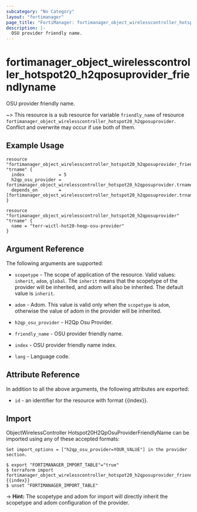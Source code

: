 ```yaml
---
subcategory: "No Category"
layout: "fortimanager"
page_title: "FortiManager: fortimanager_object_wirelesscontroller_hotspot20_h2qposuprovider_friendlyname"
description: |-
  OSU provider friendly name.
---
```


# fortimanager_object_wirelesscontroller_hotspot20_h2qposuprovider_friendlyname
OSU provider friendly name.

~> This resource is a sub resource for variable `friendly_name` of resource `fortimanager_object_wirelesscontroller_hotspot20_h2qposuprovider`. Conflict and overwrite may occur if use both of them.



## Example Usage

```hcl
resource "fortimanager_object_wirelesscontroller_hotspot20_h2qposuprovider_friendlyname" "trname" {
  index             = 5
  h2qp_osu_provider = fortimanager_object_wirelesscontroller_hotspot20_h2qposuprovider.trname.name
  depends_on        = [fortimanager_object_wirelesscontroller_hotspot20_h2qposuprovider.trname]
}

resource "fortimanager_object_wirelesscontroller_hotspot20_h2qposuprovider" "trname" {
  name = "terr-wictl-hot20-heqp-osu-provider"
}
```

## Argument Reference


The following arguments are supported:

* `scopetype` - The scope of application of the resource. Valid values: `inherit`, `adom`, `global`. The `inherit` means that the scopetype of the provider will be inherited, and adom will also be inherited. The default value is `inherit`.
* `adom` - Adom. This value is valid only when the `scopetype` is `adom`, otherwise the value of adom in the provider will be inherited.
* `h2qp_osu_provider` - H2Qp Osu Provider.

* `friendly_name` - OSU provider friendly name.
* `index` - OSU provider friendly name index.
* `lang` - Language code.


## Attribute Reference

In addition to all the above arguments, the following attributes are exported:
* `id` - an identifier for the resource with format {{index}}.

## Import

ObjectWirelessController Hotspot20H2QpOsuProviderFriendlyName can be imported using any of these accepted formats:
```
Set import_options = ["h2qp_osu_provider=YOUR_VALUE"] in the provider section.

$ export "FORTIMANAGER_IMPORT_TABLE"="true"
$ terraform import fortimanager_object_wirelesscontroller_hotspot20_h2qposuprovider_friendlyname.labelname {{index}}
$ unset "FORTIMANAGER_IMPORT_TABLE"
```
-> **Hint:** The scopetype and adom for import will directly inherit the scopetype and adom configuration of the provider.
